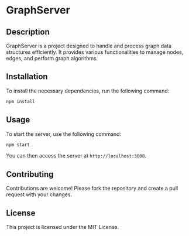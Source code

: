 # GraphServer

## Description

GraphServer is a project designed to handle and process graph data structures efficiently. It provides various functionalities to manage nodes, edges, and perform graph algorithms.

## Installation

To install the necessary dependencies, run the following command:

```bash
npm install
```

## Usage

To start the server, use the following command:

```bash
npm start
```

You can then access the server at `http://localhost:3000`.

## Contributing

Contributions are welcome! Please fork the repository and create a pull request with your changes.

## License

This project is licensed under the MIT License.